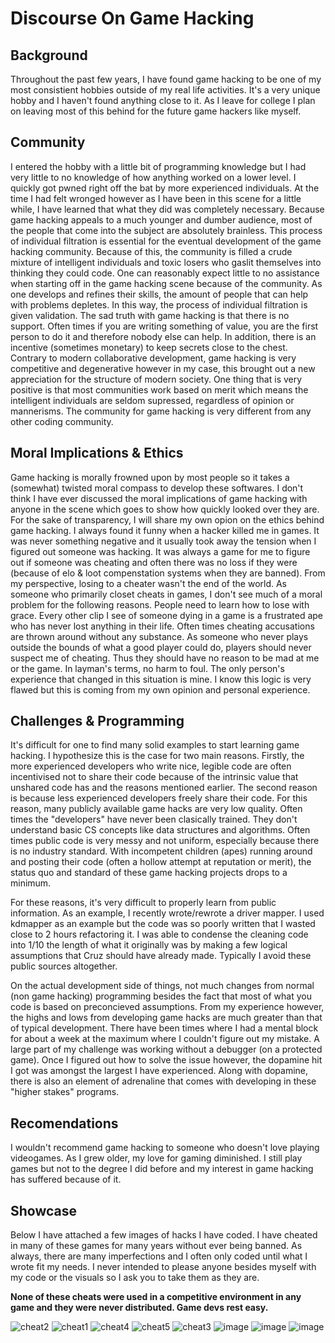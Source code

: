 # Discourse On Game Hacking

## Background

Throughout the past few years, I have found game hacking to be one of my most consistient hobbies outside of my real life activities. It's a very unique hobby and I haven't found anything close to it. As I leave for college I plan on leaving most of this behind for the future game hackers like myself.

## Community

I entered the hobby with a little bit of programming knowledge but I had very little to no knowledge of how anything worked on a lower level. I quickly got pwned right off the bat by more experienced individuals. At the time I had felt wronged however as I have been in this scene for a little while, I have learned that what they did was completely necessary. Because game hacking appeals to a much younger and dumber audience, most of the people that come into the subject are absolutely brainless. This process of individual filtration is essential for the eventual development of the game hacking community. Because of this, the community is filled a crude mixture of intelligent individuals and toxic losers who gaslit themselves into thinking they could code. One can reasonably expect little to no assistance when starting off in the game hacking scene because of the community. As one develops and refines their skills, the amount of people that can help with problems depletes. In this way, the process of individual filtration is given validation. The sad truth with game hacking is that there is no support. Often times if you are writing something of value, you are the first person to do it and therefore nobody else can help. In addition, there is an incentive (sometimes monetary) to keep secrets close to the chest. Contrary to modern collaborative development, game hacking is very competitive and degenerative however in my case, this brought out a new appreciation for the structure of modern society. One thing that is very positive is that most communities work based on merit which means the intelligent individuals are seldom supressed, regardless of opinion or mannerisms. The community for game hacking is very different from any other coding community.

## Moral Implications & Ethics

Game hacking is morally frowned upon by most people so it takes a (somewhat) twisted moral compass to develop these softwares. I don't think I have ever discussed the moral implications of game hacking with anyone in the scene which goes to show how quickly looked over they are. For the sake of transparency, I will share my own opion on the ethics behind game hacking. I always found it funny when a hacker killed me in games. It was never something negative and it usually took away the tension when I figured out someone was hacking. It was always a game for me to figure out if someone was cheating and often there was no loss if they were (because of elo & loot compenstation systems when they are banned). From my perspective, losing to a cheater wasn't the end of the world. As someone who primarily closet cheats in games, I don't see much of a moral problem for the following reasons. People need to learn how to lose with grace. Every other clip I see of someone dying in a game is a frustrated ape who has never lost anything in their life. Often times cheating accusations are thrown around without any substance. As someone who never plays outside the bounds of what a good player could do, players should never suspect me of cheating. Thus they should have no reason to be mad at me or the game. In layman's terms, no harm to foul. The only person's experience that changed in this situation is mine. I know this logic is very flawed but this is coming from my own opinion and personal experience.

## Challenges & Programming

It's difficult for one to find many solid examples to start learning game hacking. I hypothesize this is the case for two main reasons. Firstly, the more experienced developers who write nice, legible code are often incentivised not to share their code because of the intrinsic value that unshared code has and the reasons mentioned earlier. The second reason is because less experienced developers freely share their code. For this reason, many publicly available game hacks are very low quality. Often times the "developers" have never been clasically trained. They don't understand basic CS concepts like data structures and algorithms. Often times public code is very messy and not uniform, especially because there is no industry standard. With incompetent children (apes) running around and posting their code (often a hollow attempt at reputation or merit), the status quo and standard of these game hacking projects drops to a minimum.

For these reasons, it's very difficult to properly learn from public information. As an example, I recently wrote/rewrote a driver mapper. I used kdmapper as an example but the code was so poorly written that I wasted close to 2 hours refactoring it. I was able to condense the cleaning code into 1/10 the length of what it originally was by making a few logical assumptions that Cruz should have already made. Typically I avoid these public sources altogether.

On the actual development side of things, not much changes from normal (non game hacking) programming besides the fact that most of what you code is based on preconcieved assumptions. From my experience however, the highs and lows from developing game hacks are much greater than that of typical development. There have been times where I had a mental block for about a week at the maximum where I couldn't figure out my mistake. A large part of my challenge was working without a debugger (on a protected game). Once I figured out how to solve the issue however, the dopamine hit I got was amongst the largest I have experienced. Along with dopamine, there is also an element of adrenaline that comes with developing in these "higher stakes" programs.

## Recomendations

I wouldn't recommend game hacking to someone who doesn't love playing videogames. As I grew older, my love for gaming diminished. I still play games but not to the degree I did before and my interest in game hacking has suffered because of it.

## Showcase

Below I have attached a few images of hacks I have coded. I have cheated in many of these games for many years without ever being banned. As always, there are many imperfections and I often only coded until what I wrote fit my needs. I never intended to please anyone besides myself with my code or the visuals so I ask you to take them as they are. 

**None of these cheats were used in a competitive environment in any game and they were never distributed. Game devs rest easy.**

![cheat2](https://user-images.githubusercontent.com/88007716/231962239-45f1846f-c489-4b9e-a441-58210710624e.png)
![cheat1](https://user-images.githubusercontent.com/88007716/231962240-a201e2e4-af49-4e82-9653-4d587a3dc9f5.png)
![cheat4](https://user-images.githubusercontent.com/88007716/231962241-e6b3312f-86b1-4530-91c5-9a2be89fc9ee.png)
![cheat5](https://user-images.githubusercontent.com/88007716/231962242-a72636bb-73f1-4175-b2fb-ef1ea58c2afa.png)
![cheat3](https://user-images.githubusercontent.com/88007716/231962243-77ab7685-019b-4247-a14a-de1d37dfaac4.png)
![image](https://user-images.githubusercontent.com/88007716/231962298-8b115dff-d0b9-45d9-98e7-76ac1164e21f.png)
![image](https://user-images.githubusercontent.com/88007716/231963043-dd94bba7-8220-47a7-a343-fe1fb451e063.png)
![image](https://user-images.githubusercontent.com/88007716/231963104-bb28a4d9-0796-452d-b2cf-dcf4a78f7761.png)
